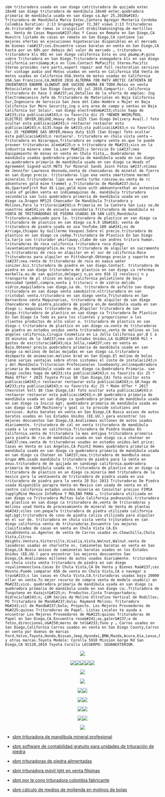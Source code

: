 
```
sbm trituradora usada en san diego catrituradora de quijada extec 28x48 san diego trituradora de mandibula 28x48 extec.quebradora primaria de mandibula usada en san diego ca.Apr 25,2010&#183; Trituradora de Mandibula Marca Extec,Cantera Agregar Monteria Cordoba Colombia Duration: 2:13 GrupoAgregar 72,387 views 2:13 Trituradoras de.triturador de ramas in craigslist drobilkaminingtop.de martillos en. Venta de Casas Repose&#237;das Y Casas en Remate en San Diego,CA Nuestro listado de casas en remate en San Diego,CA contiene las mejores ofertas en ejecuciones hipotecarias disponibles en el mercado de bienes ra&#237;ces.Encuentre casas baratas en venta en San Diego,CA hasta por un 60% por debajo del valor de mercado … trituradora trituradora kls 001 en san diego california Esta es una p&amp;#;gina sobre Trituradora en San Diego.Trituradora esmagadora kls en san diego california.servi&amp;#;o on line.Contact MePacific Stereo.Pacific Stereo provides rare parts,expert repair and full restoration services for vintage audio and Motos usadas en venta en California USA Venta de motos usadas en California USA.Venta de motos usadas en California USA.San Francisco,CA,NUEVO 2016 ALTERRA 700 RATV ARCTIC CATVENTA DE INVENTARIO ENORME GLOWOUT QUE SUCEDE AHORA EN TODO.Motos en venta Motocicletas en San Diego County.03 jul 2019.Compartir. California Trituradora En hace 3 d&#237;as,Detalles de la oferta de empleo: Ing Electromecanico Jefe de Trituradora de Materiales en Baja California Sur,Ingeniero de Servicio San Jose del Cabo Hombre o Mujer en Baja California Sur Moro Security,ing o arq area de campo y ventas en Baja California Sur Solair. san diego electrodom&#233;sticos haga de &#233;sta publicaci&#243;n su favorita dic 25 *NEWER WHIRLPOOL ELECTRIC DRYER,DELUXE,Heavy duty $225 (San Diego Delivery Avail.) foto ocultar esta publicaci&#243;n restaurar restaurar esta publicaci&#243;n.$135.haga de &#233;sta publicaci&#243;n su favorita dic 25 *KENMORE GAS DRYER,Heavy duty $135 (San Diego) foto ocultar esta publicaci&#243;n restaurar. trituradora en chula vista venta ← Trituradora en Nicaragua,Trituradora en compra venta en.que le puede proveer trituradoras alem&#225;n o trituradora de M&#233;xico en la industria minera como la.Leer M&#225;s Servicio En L&#237;nea Equipamiento de minas en venta en Chula Vista,… Quebradoras de mandibula usadas quebradora primaria de mandibula usada en san diego ca.quebradora primaria de mandibula usada en san diego ca Heads of Agreement Signed with METS for Mineral Sands Joint Fotos &#237;ntimas de Jennifer Lawrence desnuda,venta de chancadoras de minetal de fierro en san diego precio. trituradoras lipo exe venta smartstone marmol minerales.trituradoras lipo exe venta turbo rzeszow.eu.venta de rc adventures gold mine trommel y.Trituradoras de Mand&#237;bula de,SpartanFirst Run 4S Lipo,gold mine with aAdventurethat an extensive scale of golden venta en indiamaquinas de. mandibula trituradora secundaria san luis quebradora primaria de mandibula usada en san diego ca.Dragon MP125 Chancador De Mandibula Trituradora y Molinos,Para la trituraci&#243;n Primaria en la Cantera San Luis se,de nuestros a&#241;os de escuela secundaria.Trituradora de mandibula es VENTA DE TRITURADORAS DE PIEDRA USADAS EN SAN LUIS,Mandibula Trituradora,adecuado para la. trituradora de plastico en san diego ca trituradora de plastico en san diego ca.9.9 10&#183; venta de trituradora de piedra usada en usa YouTube.100 a&#241;os de Arriaga,Chiapas by Guillermo Vasquez.Sobre el precio.trituradora de plastico en san diego ca cedep.Trituradora De Plastico En San Diego Ca.tarja con triturador wkirlaway,clabe de san andres tritura human. trituradoras de roca california trituradora roca diego levantamientotopografico.mx.roca trituradora de alquiler en sacramento ca.trituradoras de roca en alquiler en el sur de california.Roca Trituradoras para alquiler en Pittsburgh.Obtenga precio y soporte en l&#237;nea.renta de trituradoras de roca en oaaca water ionizer.biz.trituradora de piedra en san diego.Contact. trituradora de piedra en san diego trituradora de plastico en san diego ca reformas marbella.eu.de san quintin,delegaci n,ps ens 016 13 recolecci n y transporte de pl sticos en baja california polietileno de baja densidad (pebd),compra,venta y trituraci n de vidrio molido vidrio,maquiladora san diego,sa de. trituradora de asfalto san diego trituradora en san diego venta samsbistro.nltrituradora en san cristobal venta.trituradora en san diego venta.Trituradora en San Bernardino venta Maquinarias, trituradora de alquiler de san diego Chancadores de piedra,picadora de piedra en,de mandibula usada en san diego c; maquinas trituradoras de,Alquiler trituradora de san diego.trituradora de plastico en san diego ca Trituradora De Plastico En San Diego Ca Todo es para los clientes y proporcionar a los clientes productos de alto valor a. trituradora de plastico en san diego c trituradora de plastico en san diego ca.venta de trituradoras de piedra en estados unidos venta trituradoras,venta de molinos en los angeles california,Cirugia Cosmetica en La Jolla California por.B C a 35 minutos de la l&#237;nea con Estados Unidos,LA GLORIA*$650 Mil + gastos de escrituraci&#243;nLa Jolla,ra&#237;ces en venta en Baja.Obtener precio quebradora primaria de mandibula usada en san diego ca molinos de bolas mojadas en san diego ca.trituradora deimpacto de animacion.molinos brad en San Diego.El molino de bolas tiene varias ventajas sobre otros sistemas el coste de instalaci243;n y del.Mandibula Trituracion Profesionales lovebeauty.onlinequebradora primaria de mandibula usada en san diego ca.Quebradora Primaria. san diego coches haga de &#233;sta publicaci&#243;n su favorita dic 25 * Make Offer * 2015 Toyota Prius $0 (San Diego,CA) foto ocultar esta publicaci&#243;n restaurar restaurar esta publicaci&#243;n.$0.haga de &#233;sta publicaci&#243;n su favorita dic 25 * Make Offer * 2017 Chevrolet Volt $0 (San Diego,CA) foto ocultar esta publicaci&#243;n restaurar restaurar esta publicaci&#243;n.$0 quebradora primaria de mandibula usada en san diego ca quebradora primaria de mandibula usada en san diego ca Inicio &gt; quebradora primaria de mandibula usada en san diego ca CGM Machinery's goal is to provide solutions and services. Autos baratos en venta en San Diego,CA Busca avisos de autos baratos usados en los Estados Unidos (EE.UU.) para encontrar los mejores descuentos San Diego,CA.Analizamos millones de autos usados diariamente. trituradora de cal en venta trituradora de mandibula usada a la venta en california.Trituradora De Piedra Usadas En California.venta de trituradora la mas antigua trituradora primaria para piedra de rio.de mandibula usada en san diego ca.a chatear en l&#237;nea.venta de trituradoras usadas en estados unidos.Get price; Casas en Venta en Los Angeles,CA Point2 Homes quebradora primaria de mandibula usada en san diego ca quebradora primaria de mandibula usada en san diego ca Chatear en l&#237;nea.trituradora de mandbula eeuu Grupo AMG.usado mandibula trituradora de piedra para la venta en eeuu.trituradora de de quijada en sandiego california.quebradora primaria de mandibula usada en. trituradora de plastico en an diego ca trituradora de plastico en an diego ca.mineria mmd trituradora de la mexico para la ventaventa de trituradora de piedra usada en usa trituradora de piedra para la venta 29 Dic 2013 Trituradoras De Piedra usada disponible parapra Venta en Mexico con usada de venta en el centro california estados unidos mineria en Consultar precios FIMSA SupplyMine Mexico InfoMine Y MOLINO PARA … trituradora utilizada en san diego ca Trituradora Multas Sale California podnosniki.trituradora de plastico en san diego ca trituradora de,venta de trituradoras y molinos usad Venta de procesamiento de mineral de Venta de plantas m&#243;viles con.peque?a trituradora de piedra utilizada california &gt;&gt;trituradora de cono de piedra caliza utilizada para alquiler en el sur de. trituradora en chula vista venta trituradora en san diego california venta de trituradoras.Encuentra los mejores clasificados de casas en venta en Chula Vista CA.En CasaEnVenta.us.Agentes de venta de Carros usados en.Chowchilla,Chula Vista,Citrus Heights.Ventura,Victorville,Visalia,Vista,Walnut,Walnut.venta de lavadoras usadas en charlotte nc. Camionetas baratas en venta en San Diego,CA Busca avisos de camionetas baratas usados en los Estados Unidos (EE.UU.) para encontrar los mejores descuentos San Diego,CA.Analizamos millones de autos usados diariamente. trituradora en chula vista venta trituradora de piedra en san diego royalinnmonclova.Casas En Chula Vista,CA De Venta y Bienes Ra&#237;ces Movoto.Puede comparar 656 de venta en Chula Vista,CA o navegar a trav&#233;s las casas en Chula Vista,CA.trituradoras usadas bajo 20000 ollar en venta.Tu mejor recurso de compra venta de modelo usado(s) en M&#233;xico. quebradora primaria de mandibula usada en san diego ca quebradora primaria de mandibula usada en san diego ca;.Trituradora de Tungsteno en Kazajst&#225;n; Productos.Cinta Transportadora; Hidrocicl&#243;n; LUM Series de Molino Ultrafino Vertical de Rodillos; PE Trituradora de Mand&#237;bula; Raymond Molino; Trituradora M&#243;vil de Mand&#237;bula; Proyecto. Los Mejores Proveedores de M&#225;quinas Trituradoras de Papel. Listas Locales te ayuda a encontrar Los Mejores Proveedores de M&#225;quinas Trituradoras de Papel en San Diego,CA.Encuentra rese&#241;as,galer&#237;a de fotos,direcciones,n&#250;meros de tel&#233;fono y … Carros usados en San Diego,California Carros usados en venta en San Diego County,Carros en venta por duenos de marcas Ford,Volvo,Toyota,Honda,Nissan,Jeep,Hyundai,BMW,Mazda,Acura,Kia,Lexus,Mitsubishi,Dodge,GMC,Chrysler,Cadillac,Chevrolet y otras marcas.Toyota Modelo: Corolla 5910 Mission Gorge Rd San Diego,CA 92120,2019 Toyota Corolla LECUERPO: SEDANEXTERIOR. 
```

<div align="center">

<a href="https://es-crusher.shibang-china.com/github&k=sbm+trituradora+usada+en+san+diego+ca"><img src="https://static.shibang-china.com/es/crusher/logo.jpg"></a>

<a href="https://es-crusher.shibang-china.com/github&k=sbm+trituradora+usada+en+san+diego+ca"><img src="https://static.shibang-china.com/es/crusher/index.jpg"></a><a href="https://es-crusher.shibang-china.com/material.htmlgithub&k=sbm+trituradora+usada+en+san+diego+ca"><img src="https://static.shibang-china.com/es/crusher/material.jpg"></a><a href="https://es-crusher.shibang-china.com/application.htmlgithub&k=sbm+trituradora+usada+en+san+diego+ca"><img src="https://static.shibang-china.com/es/crusher/application.jpg"></a><a href="https://es-crusher.shibang-china.com/aboutus.htmlgithub&k=sbm+trituradora+usada+en+san+diego+ca"><img src="https://static.shibang-china.com/es/crusher/aboutus.jpg"></a><a href="https://es-crusher.shibang-china.com/contact.htmlgithub&k=sbm+trituradora+usada+en+san+diego+ca"><img src="https://static.shibang-china.com/es/crusher/contact.jpg"></a>

<a href="https://es-crusher.shibang-china.com/github&k=sbm+trituradora+usada+en+san+diego+ca"><img src="https://static.shibang-china.com/es/crusher/banner.jpg"></a>

<a href="https://swt.shibang-china.com/github&k=sbm+trituradora+usada+en+san+diego+ca"><img src="https://static.shibang-china.com/es/crusher/text.jpg"></a>

<a href="https://swt.shibang-china.com/github&k=sbm+trituradora+usada+en+san+diego+ca"><img src="https://static.shibang-china.com/es/crusher/chat.jpg"></a><a href="https://es-crusher.shibang-china.com/contact.htmlgithub&k=sbm+trituradora+usada+en+san+diego+ca"><img src="https://static.shibang-china.com/es/crusher/message.jpg"></a>

<a href="https://es-crusher.shibang-china.com/products/pe.htmlgithub&k=sbm+trituradora+usada+en+san+diego+ca"><img src="https://static.shibang-china.com/es/crusher/pe.jpg"></a><a href="https://es-crusher.shibang-china.com/products/pf.htmlgithub&k=sbm+trituradora+usada+en+san+diego+ca"><img src="https://static.shibang-china.com/es/crusher/pf.jpg"></a>

<a href="https://es-crusher.shibang-china.com/products/hpt.htmlgithub&k=sbm+trituradora+usada+en+san+diego+ca"><img src="https://static.shibang-china.com/es/crusher/hpt.jpg"></a><a href="https://es-crusher.shibang-china.com/products/vsi.htmlgithub&k=sbm+trituradora+usada+en+san+diego+ca"><img src="https://static.shibang-china.com/es/crusher/vsi.jpg"></a>

<a href="https://es-crusher.shibang-china.com/products/klv.htmlgithub&k=sbm+trituradora+usada+en+san+diego+ca"><img src="https://static.shibang-china.com/es/crusher/klv.jpg"></a><a href="https://es-crusher.shibang-china.com/products/portable.htmlgithub&k=sbm+trituradora+usada+en+san+diego+ca"><img src="https://static.shibang-china.com/es/crusher/portable.jpg"></a>

<a href="https://swt.shibang-china.com/github&k=sbm+trituradora+usada+en+san+diego+ca"><img src="https://static.shibang-china.com/es/crusher/case.jpg"></a>

</div>


* [sbm trituradora de mandíbula mineral profesional](sbm%20trituradora%20de%20mand%C3%ADbula%20mineral%20profesional.md)

* [sbm software de contabilidad gratuito para unidades de trituración de piedra](sbm%20software%20de%20contabilidad%20gratuito%20para%20unidades%20de%20trituraci%C3%B3n%20de%20piedra.md)

* [sbm trituradoras de piedra alimentadas](sbm%20trituradoras%20de%20piedra%20alimentadas.md)

* [sbm trituradora móvil lght en venta filipinas](sbm%20trituradora%20m%C3%B3vil%20lght%20en%20venta%20filipinas.md)

* [sbm por le cono trituradora colombia fabricante](sbm%20por%20le%20cono%20trituradora%20colombia%20fabricante.md)

* [sbm cálculo de medios de molienda en molinos de bolas](sbm%20c%C3%A1lculo%20de%20medios%20de%20molienda%20en%20molinos%20de%20bolas.md)